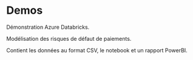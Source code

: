 # Demos
Démonstration Azure Databricks.

Modélisation des risques de défaut de paiements.

Contient les données au format CSV, le notebook et un rapport PowerBI.
